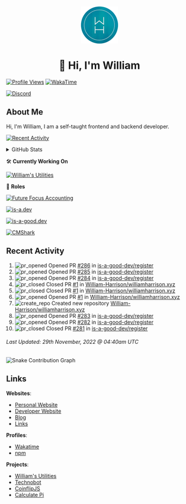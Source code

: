 <p align="center">
  <a href="https://williamharrison.me">
    <img src="https://raw.githubusercontent.com/WilliamDavidHarrison/WilliamDavidHarrison/main/assets/logo.png" height="100" width="100">
  </a>
</p>

<h1 align="center">👋 Hi, I'm William</h1>

[![Profile Views](https://komarev.com/ghpvc/?username=williamdavidharrison&color=blue&style=for-the-badge)](https://github.com/williamdavidharrison)
[![WakaTime](https://wakatime.com/badge/user/817e29c1-e1ac-4adc-936b-37bfa447c165.svg?style=for-the-badge)](https://wakatime.com/@wh)

[![Discord](https://lanyard.cnrad.dev/api/853158265466257448)](https://discord.com/users/853158265466257448)

## About Me
Hi, I'm William, I am a self-taught frontend and backend developer.

[![Recent Activity](https://img.shields.io/badge/-Recent%20Activity-333333?style=for-the-badge&logo=github)](https://github.williamharrison.dev/recent-activity)

<details>
  <summary>GitHub Stats</summary>
<br>

  ![GitHub Stats](https://github-readme-stats.vercel.app/api?username=williamdavidharrison&theme=algolia&show_icons=true&border_radius=8&count_private=true&include_all_commits=true)

  ![Top Languages](https://github-readme-stats.vercel.app/api/top-langs/?username=williamdavidharrison&theme=algolia&layout=compact&border_radius=8)

  ![GitHub Streak](https://streak-stats.demolab.com/?user=WilliamDavidHarrison&theme=dark)

</details>

🛠️ **Currently Working On**

[![William's Utilities](https://img.shields.io/badge/-William's%20Utilities-333333?style=for-the-badge)](https://github.com/williamdavidharrison/williams-utilities)

💼 **Roles**

[![Future Focus Accounting](https://img.shields.io/badge/Future%20Focus%20Accounting-Developer-222222?style=for-the-badge)](https://github.com/futurefocusaccounting/website)

[![is-a.dev](https://img.shields.io/badge/is--a.dev-Helper-222222?style=for-the-badge)](https://github.com/is-a-dev/register)

[![is-a-good.dev](https://img.shields.io/badge/is--a--good.dev-Helper-222222?style=for-the-badge)](https://github.com/is-a-good-dev/register)

[![CMShark](https://img.shields.io/badge/CMShark-Alpha%20%26%20Beta%20Tester-222222?style=for-the-badge)](https://github.com/wclarkey/cmshark)

## Recent Activity

<!--RECENT_ACTIVITY:start-->
1. ![pr_opened](https://cdn.jsdelivr.net/gh/Readme-Workflows/Readme-Icons@main/icons/octicons/PullRequestOpened.svg) Opened PR [#286](https://github.com/is-a-good-dev/register/pull/286) in [is-a-good-dev/register](https://github.com/is-a-good-dev/register)
2. ![pr_opened](https://cdn.jsdelivr.net/gh/Readme-Workflows/Readme-Icons@main/icons/octicons/PullRequestOpened.svg) Opened PR [#285](https://github.com/is-a-good-dev/register/pull/285) in [is-a-good-dev/register](https://github.com/is-a-good-dev/register)
3. ![pr_opened](https://cdn.jsdelivr.net/gh/Readme-Workflows/Readme-Icons@main/icons/octicons/PullRequestOpened.svg) Opened PR [#284](https://github.com/is-a-good-dev/register/pull/284) in [is-a-good-dev/register](https://github.com/is-a-good-dev/register)
4. ![pr_closed](https://cdn.jsdelivr.net/gh/Readme-Workflows/Readme-Icons@main/icons/octicons/PullRequestClosed.svg) Closed PR [#1](https://github.com/William-Harrison/williamharrison.xyz/pull/1) in [William-Harrison/williamharrison.xyz](https://github.com/William-Harrison/williamharrison.xyz)
5. ![pr_closed](https://cdn.jsdelivr.net/gh/Readme-Workflows/Readme-Icons@main/icons/octicons/PullRequestClosed.svg) Closed PR [#1](https://github.com/William-Harrison/williamharrison.xyz/pull/1) in [William-Harrison/williamharrison.xyz](https://github.com/William-Harrison/williamharrison.xyz)
6. ![pr_opened](https://cdn.jsdelivr.net/gh/Readme-Workflows/Readme-Icons@main/icons/octicons/PullRequestOpened.svg) Opened PR [#1](https://github.com/William-Harrison/williamharrison.xyz/pull/1) in [William-Harrison/williamharrison.xyz](https://github.com/William-Harrison/williamharrison.xyz)
7. ![create_repo](https://cdn.jsdelivr.net/gh/Readme-Workflows/Readme-Icons@main/icons/octicons/Repository.svg) Created new repository [William-Harrison/williamharrison.xyz](https://github.com/William-Harrison/williamharrison.xyz)
8. ![pr_opened](https://cdn.jsdelivr.net/gh/Readme-Workflows/Readme-Icons@main/icons/octicons/PullRequestOpened.svg) Opened PR [#283](https://github.com/is-a-good-dev/register/pull/283) in [is-a-good-dev/register](https://github.com/is-a-good-dev/register)
9. ![pr_opened](https://cdn.jsdelivr.net/gh/Readme-Workflows/Readme-Icons@main/icons/octicons/PullRequestOpened.svg) Opened PR [#282](https://github.com/is-a-good-dev/register/pull/282) in [is-a-good-dev/register](https://github.com/is-a-good-dev/register)
10. ![pr_closed](https://cdn.jsdelivr.net/gh/Readme-Workflows/Readme-Icons@main/icons/octicons/PullRequestClosed.svg) Closed PR [#281](https://github.com/is-a-good-dev/register/pull/281) in [is-a-good-dev/register](https://github.com/is-a-good-dev/register)
<!--RECENT_ACTIVITY:end-->

<!--RECENT_ACTIVITY:last_update-->
###### Last Updated: 29th November, 2022 @ 04:40am UTC
<!--RECENT_ACTIVITY:last_update_end-->

![Snake Contribution Graph](https://github.com/WilliamDavidHarrison/WilliamDavidHarrison/blob/output/github-contribution-grid-snake.svg)

## Links
**Websites**:
- [Personal Website](https://william.net.au)
- [Developer Website](https://williamharrison.dev)
- [Blog](https://williamharrison.blog)
- [Links](https://williamharrison.me)

**Profiles**:
- [Wakatime](https://wakatime.com/@wh)
- [npm](https://www.npmjs.com/~wdharrison09)

**Projects**:
- [William's Utilities](https://bot.williamharrison.dev)
- [Technobot](https://discord.com/api/oauth2/authorize?client_id=1033614592363995197&permissions=84992&scope=bot%20applications.commands)
- [CoinflipJS](https://coinflip.js.org)
- [Calculate Pi](https://github.williamharrison.dev/pi)
